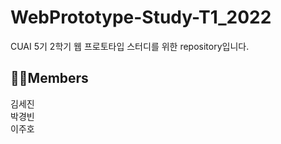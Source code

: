 # WebPrototype-Study-T1_2022
CUAI 5기 2학기 웹 프로토타입 스터디를 위한 repository입니다.

## 🙋‍♂️Members

김세진 <br>
박경빈 <br>
이주호 <br>
